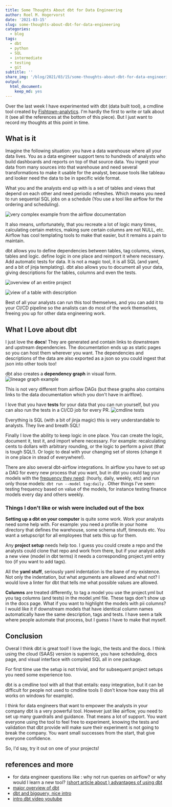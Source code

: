 ```yaml
---
title: Some Thoughts About dbt for Data Engineering
author: Roel M. Hogervorst
date: '2021-03-15'
slug: some-thoughts-about-dbt-for-data-engineering
categories:
  - blog
tags:
  - dbt
  - python
  - SQL
  - intermediate
  - testing
  - git
subtitle: ''
share_img: '/blog/2021/03/15/some-thoughts-about-dbt-for-data-engineering/lineage_graph.png'
output:
  html_document:
    keep_md: yes
---
```


Over the last week I have experimented with dbt (data built tool), a cmdline tool
created by [Fishtown-analytics](https://docs.getdbt.com/). 
I'm hardly the first to write or talk about it (see 
all the references at the bottom of this piece). But I just want to record my
thoughts at this point in time. 

## What is it
Imagine the following situation: you have a data warehouse where all your data
lives. You as a data engineer support tens to hundreds of analysts who build 
dashboards and reports on top of that source data. You ingest your data
from many sources into that warehouse and need several transformations to 
make it usable for the analyst, because tools like tableau and looker need the 
data to be in specific wide format.

What you and the analysts end up with is a set of tables and views that depend on 
each other and need periodic refreshes. Which means you need to run sequental 
SQL jobs on a schedule (You use a tool like airflow for the ordering and 
scheduling). 

![very complex example from the airflow documentation](airflow_complex_example.png)

It also means, unfortunately, that you recreate a lot of logic many times,
calculating certain metrics, making sure certain columns are not NULL, etc.
Airflow has cool templating tools to make that easier, but it remains a 
pain to maintain.

dbt allows you to define dependencies between tables, tag columns, views, tables
and logic. define logic in one place and reimport it where necessary. Add
automatic tests for data.  It is not a magic tool, it is all SQL (and yaml, and 
a bit of jinja templating). dbt also allows you to document all your data, 
giving descriptions for the tables, columns and even the tests.

![overview of an entire project](overview_project.png)

![view of a table with description](table_view.png)

Best of all
your analysts can run this tool themselves, and you can add it to your CI/CD
pipeline so the analists can do most of the work themselves, freeing you up for
other data engineering work.


## What I Love about dbt
I just love the **docs**! They are generated and contain links
to downstream and upstream dependencies. The documentation ends up as static
pages so you can host them wherever you want. The dependencies and descriptions
of the data are also exported as a json so you could ingest that json into 
other tools too!

dbt also creates a **dependency graph** in visual form. 
![lineage graph example](lineage_graph.png) 

This is not very different from
airflow DAGs (but these graphs also contains links to the data documentation 
which you don't have in airlflow).

I love that you have **tests** for your data that you can run yourself, 
but you can also run the tests in a 
CI/CD job for every PR.
![cmdline tests](cmdline_tests.png)

Everything is SQL (with a bit of jinja magic) this is very understandable to 
analysts. They live and breath SQL! 

Finally I love the ability to keep logic in one place. You can create the logic,
document it, test it, and import where necessary. For example: recalculating cents
to dollars with arbitrary rounding, or the logic to perform a pivot (that is
tough SQL!). Or logic to deal with your changing set of stores (change it in
one place in stead of everywhere!).

There are also several dbt-airflow integrations. In airflow you have to set up
a DAG for every new process that you want, but in dbt you could tag your models
with the [frequency they need](https://docs.getdbt.com/reference/resource-configs/tags/#use-tags-to-run-parts-of-your-project): (hourly, daily, weekly, etc) and run only those 
models: `dbt run --model tag:daily` . Other things I've seen: testing frequency
based on value of the models, for instance testing finance models every day and
others weekly.

### Things I don't like or wish were included out of the box
**Setting up a dbt on your computer** is quite some work. Work your analysts need some help 
with. For example: you need a profile in your home directory that defines 
the warehouse, some schema stuff, timeouts etc. You want a setupscript for all 
employees that sets this up for them. 

Any **project setup** needs help too. I guess you could create a repo and 
the analysts could clone that repo and work from there, but if your analyst
adds a new view (model in dbt terms) it needs a corresponding project.yml entry
too (if you want to add tags). 

All the **yaml stuff**, seriously yaml indentation is the bane of my existence.
Not only the indentation, but what arguments are allowed and what not?
I would love a linter for dbt that tells me what possible values are allowed. 

**Columns** are treated differently, to tag a model you use the project.yml 
but you tag columns (and tests) in the model.yml file. These tags don't show
up in the docs page. What if you want to highlight the models with pii columns?
I would like it if downstream models that have identical column names automatically
have the same description, tags and tests. I have seen a talk where people 
automate that process, but I guess I have to make that myself.

## Conclusion
Overal I think dbt is great tool! I love the logic, the tests and the docs. 
I think using the cloud (SAAS) version is supernice, you have scheduling, 
docs page, and visual interface with compiled SQL all in one package.


For first time use the setup is not trivial, and for subsequent project setups
you need some experience too. 


dbt is a cmdline tool with all that that entails: easy integration, but it can be
difficult for people not used to cmdline tools (I don't know how easy this all
works on windows for example).

I think for data engineers that want to empower the analysts in your company dbt
is a very powerful tool. 
However just like airflow, you need to set up many guardrails and guidance. 
That means a lot of support. You want everyone using the tool to feel free
to experiment, knowing the tests and validation that dbt provide will make
sure their experiment is not going to break the company. You want small
successes from the start, that give everyone confidence. 

So, I'd say, try it out on one of your projects!


## references and more
- for data engineer questions like : why not run queries on airflow? or why would I learn a new tool? [(short article  about ) advantages of using dbt](https://www.startdataengineering.com/post/advantages-of-using-dbt-data-build-tool/)
- [major overview of dbt](https://www.getdbt.com/product/)
- [dbt and bigquery, nice intro](https://towardsdatascience.com/get-started-with-bigquery-and-dbt-the-easy-way-36b9d9735e35)
- [intro dbt video youtube](https://www.youtube.com/watch?v=M8oi7nSaWps)
